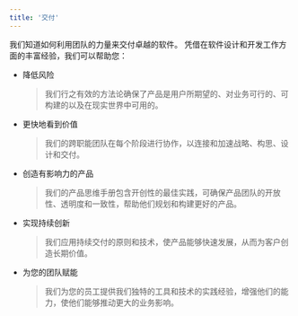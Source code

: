 ```yaml
---
title: '交付'
---
```


<!--
https://www.thoughtworks.com/en-au/about-us
-->

我们知道如何利用团队的力量来交付卓越的软件。 凭借在软件设计和开发工作方面的丰富经验，我们可以帮助您：

- 降低风险
    > 我们行之有效的方法论确保了产品是用户所期望的、对业务可行的、可构建的以及在现实世界中可用的。

- 更快地看到价值
    > 我们的跨职能团队在每个阶段进行协作，以连接和加速战略、构思、设计和交付。

- 创造有影响力的产品
    > 我们的产品思维手册包含开创性的最佳实践，可确保产品团队的开放性、透明度和一致性，帮助他们规划和构建更好的产品。

- 实现持续创新
    > 我们应用持续交付的原则和技术，使产品能够快速发展，从而为客户创造长期价值。

- 为您的团队赋能
    > 我们为您的员工提供我们独特的工具和技术的实践经验，增强他们的能力，使他们能够推动更大的业务影响。
